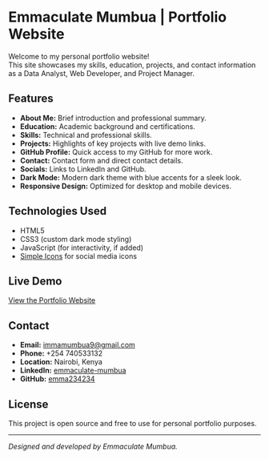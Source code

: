 # Emmaculate Mumbua | Portfolio Website

Welcome to my personal portfolio website!  
This site showcases my skills, education, projects, and contact information as a Data Analyst, Web Developer, and Project Manager.

## Features

- **About Me:** Brief introduction and professional summary.
- **Education:** Academic background and certifications.
- **Skills:** Technical and professional skills.
- **Projects:** Highlights of key projects with live demo links.
- **GitHub Profile:** Quick access to my GitHub for more work.
- **Contact:** Contact form and direct contact details.
- **Socials:** Links to LinkedIn and GitHub.
- **Dark Mode:** Modern dark theme with blue accents for a sleek look.
- **Responsive Design:** Optimized for desktop and mobile devices.

## Technologies Used

- HTML5
- CSS3 (custom dark mode styling)
- JavaScript (for interactivity, if added)
- [Simple Icons](https://simpleicons.org/) for social media icons

## Live Demo

[View the Portfolio Website](https://emma234234.github.io/Portfolio_Website/)

## Contact

- **Email:** [immamumbua9@gmail.com](mailto:immamumbua9@gmail.com)
- **Phone:** +254 740533132
- **Location:** Nairobi, Kenya
- **LinkedIn:** [emmaculate-mumbua](https://linkedin.com/in/emmaculate-mumbua)
- **GitHub:** [emma234234](https://github.com/emma234234)

## License

This project is open source and free to use for personal portfolio purposes.

---

*Designed and developed by Emmaculate Mumbua.*
